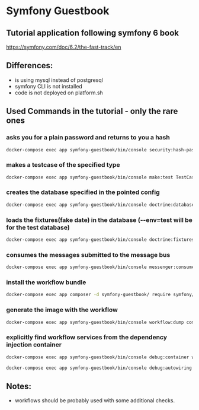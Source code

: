 # Symfony Guestbook

## Tutorial application following symfony 6 book

https://symfony.com/doc/6.2/the-fast-track/en

## Differences:
 - is using mysql instead of postgresql
 - symfony CLI is not installed
 - code is not deployed on platform.sh

## Used Commands in the tutorial - only the rare ones

### asks you for a plain password and returns to you a hash
```bash
docker-compose exec app symfony-guestbook/bin/console security:hash-password
```

### makes a testcase of the specified type
```bash
docker-compose exec app symfony-guestbook/bin/console make:test TestCase SpamCheckerTest
```

### creates the database specified in the pointed config
```bash
docker-compose exec app symfony-guestbook/bin/console doctrine:database:create --env=test
```

### loads the fixtures(fake date) in the database (--env=test will be for the test database)
```bash
docker-compose exec app symfony-guestbook/bin/console doctrine:fixtures:load --env=test
```

### consumes the messages submitted to the message bus
```bash
docker-compose exec app symfony-guestbook/bin/console messenger:consume async -vv
```

### install the workflow bundle
```bash
docker-compose exec app composer -d symfony-guestbook/ require symfony/workflow
```

### generate the image with the workflow
```bash
docker-compose exec app symfony-guestbook/bin/console workflow:dump comment | dot -Tpng -o ./symfony-guestbook/workflow.png
```

### explicitly find workflow services from the dependency injection container
```bash
docker-compose exec app symfony-guestbook/bin/console debug:container workflow
```
```bash
docker-compose exec app symfony-guestbook/bin/console debug:autowiring workflow
```

## Notes:
 - workflows should be probably used with some additional checks.